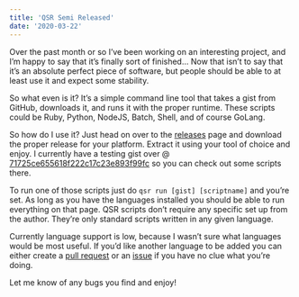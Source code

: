 ```yaml
---
title: 'QSR Semi Released'
date: '2020-03-22'
---
```



Over the past month or so I’ve been working on an interesting project, and I’m happy to say that it’s finally sort of finished… Now that isn’t to say that it’s an absolute perfect piece of software, but people should be able to at least use it and expect some stability.

So what even is it? It’s a simple command line tool that takes a gist from GitHub, downloads it, and runs it with the proper runtime. These scripts could be Ruby, Python, NodeJS, Batch, Shell, and of course GoLang.

So how do I use it? Just head on over to the [releases](https://github.com/GreatGodApollo/qsr/releases) page and download the proper release for your platform. Extract it using your tool of choice and enjoy. I currently have a testing gist over @ [71725ce655618f222c17c23e893f99fc](https://gist.github.com/GreatGodApollo/71725ce655618f222c17c23e893f99fc) so you can check out some scripts there.

To run one of those scripts just do `qsr run [gist] [scriptname]` and you’re set. As long as you have the languages installed you should be able to run everything on that page. QSR scripts don’t require any specific set up from the author. They’re only standard scripts written in any given language.

Currently language support is low, because I wasn’t sure what languages would be most useful. If you’d like another language to be added you can either create a [pull request](https://github.com/GreatGodApollo/qsr/pulls) or an [issue](https://github.com/GreatGodApollo/qsr/issues) if you have no clue what you’re doing.

Let me know of any bugs you find and enjoy!